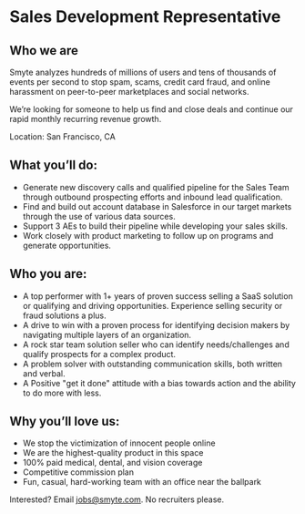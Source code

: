 # Sales Development Representative 

## Who we are

Smyte analyzes hundreds of millions of users and tens of thousands of events per second to stop spam, scams, credit card fraud, and online harassment on peer-to-peer marketplaces and social networks.

We’re looking for someone to help us find and close deals and continue our rapid monthly recurring revenue growth.

Location: San Francisco, CA

## What you’ll do:  

* Generate new discovery calls and qualified pipeline for the Sales Team through outbound prospecting efforts and inbound lead qualification.
* Find and build out account database in Salesforce in our target markets through the use of various data sources.
* Support 3 AEs to build their pipeline while developing your sales skills.
* Work closely with product marketing to follow up on programs and generate opportunities.

## Who you are: 

* A top performer with 1+ years of proven success selling a SaaS solution or qualifying and driving opportunities. Experience selling security or fraud solutions a plus. 
* A drive to win with a proven process for identifying decision makers by navigating multiple layers of an organization. 
* A rock star team solution seller who can identify needs/challenges and qualify prospects for a complex product.  
* A problem solver with outstanding communication skills, both written and verbal. 
* A Positive "get it done" attitude with a bias towards action and the ability to do more with less.


## Why you’ll love us:

* We stop the victimization of innocent people online
* We are the highest-quality product in this space
* 100% paid medical, dental, and vision coverage
* Competitive commission plan 
* Fun, casual, hard-working team with an office near the ballpark 

Interested? Email jobs@smyte.com. No recruiters please.
